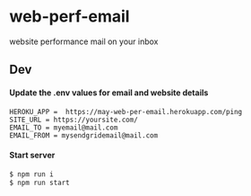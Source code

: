 # web-perf-email
website performance mail on your inbox 

## Dev

#### Update the .env values for email and website details

```SENDGRID_API= Your sendgrid api token
HEROKU_APP =  https://may-web-per-email.herokuapp.com/ping
SITE_URL = https://yoursite.com/
EMAIL_TO = myemail@mail.com
EMAIL_FROM = mysendgridemail@mail.com 
```

#### Start server 
```bash 
$ npm run i
$ npm run start
```
